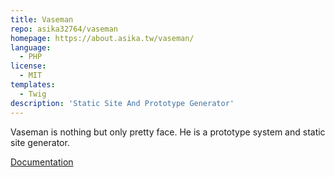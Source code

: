 ```yaml
---
title: Vaseman
repo: asika32764/vaseman
homepage: https://about.asika.tw/vaseman/
language:
  - PHP
license:
  - MIT
templates:
  - Twig
description: 'Static Site And Prototype Generator'
---
```

Vaseman is nothing but only pretty face. He is a prototype system and static site generator.

[Documentation](https://about.asika.tw/vaseman/documentation/getting-started.html)
